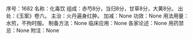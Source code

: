 序号：1682
名称：化毒饮
组成：赤芍8分，当归8分，甘草8分，大黄8分。
出处：《玉案》卷六。
主治：火丹遍身红肿。
加减：None
功效：None
用法用量：水煎，不拘时服。
制备方法：None
临床应用：None
各家论述：None
用药禁忌：None
附注：None
